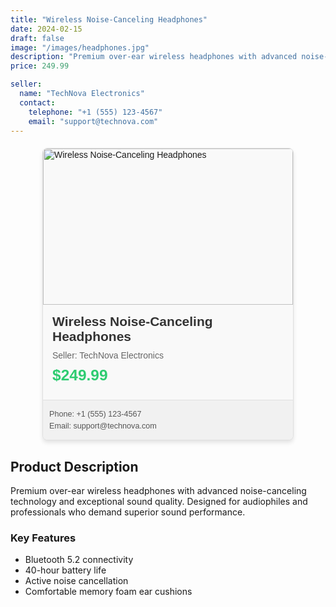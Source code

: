 ```yaml
---
title: "Wireless Noise-Canceling Headphones"
date: 2024-02-15
draft: false
image: "/images/headphones.jpg"
description: "Premium over-ear wireless headphones with advanced noise-canceling technology and exceptional sound quality"
price: 249.99

seller:
  name: "TechNova Electronics"
  contact:
    telephone: "+1 (555) 123-4567"
    email: "support@technova.com"
---
```


<style>
.product-card {
    max-width: 400px;
    margin: 20px auto;
    border: 1px solid #e0e0e0;
    border-radius: 8px;
    box-shadow: 0 4px 6px rgba(0, 0, 0, 0.1);
    overflow: hidden;
    background-color: #f9f9f9;
    font-family: Arial, sans-serif;
}

.product-card-image {
    width: 100%;
    height: 250px;
    object-fit: cover;
}

.product-card-content {
    padding: 15px;
}

.product-card-title {
    font-size: 1.5em;
    font-weight: bold;
    margin-bottom: 10px;
    color: #333;
}

.product-card-seller {
    font-size: 1em;
    color: #666;
    margin-bottom: 10px;
}

.product-card-price {
    font-size: 1.75em;
    font-weight: bold;
    color: #2ecc71;
    margin-bottom: 10px;
}

.product-card-contact {
    background-color: #f1f1f1;
    padding: 10px;
    border-top: 1px solid #e0e0e0;
}

.product-card-contact p {
    margin: 5px 0;
    font-size: 0.9em;
    color: #555;
}
</style>

<div class="product-card">
    <img src="/images/headphones.jpg" alt="Wireless Noise-Canceling Headphones" class="product-card-image">
    <div class="product-card-content">
        <div class="product-card-title">Wireless Noise-Canceling Headphones</div>
        <div class="product-card-seller">Seller: TechNova Electronics</div>
        <div class="product-card-price">$249.99</div>
    </div>
    <div class="product-card-contact">
        <p>Phone: +1 (555) 123-4567</p>
        <p>Email: support@technova.com</p>
    </div>
</div>

## Product Description

Premium over-ear wireless headphones with advanced noise-canceling technology and exceptional sound quality. Designed for audiophiles and professionals who demand superior sound performance.

### Key Features

- Bluetooth 5.2 connectivity
- 40-hour battery life
- Active noise cancellation
- Comfortable memory foam ear cushions